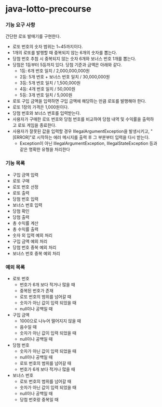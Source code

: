 # java-lotto-precourse

### 기능 요구 사항
간단한 로또 발매기를 구현한다.
- 로또 번호의 숫자 범위는 1~45까지이다.
- 1개의 로또를 발행할 때 중복되지 않는 6개의 숫자를 뽑는다.
- 당첨 번호 추첨 시 중복되지 않는 숫자 6개와 보너스 번호 1개를 뽑는다.
- 당첨은 1등부터 5등까지 있다. 당첨 기준과 금액은 아래와 같다.
  - 1등: 6개 번호 일치 / 2,000,000,000원
  - 2등: 5개 번호 + 보너스 번호 일치 / 30,000,000원
  - 3등: 5개 번호 일치 / 1,500,000원
  - 4등: 4개 번호 일치 / 50,000원
  - 5등: 3개 번호 일치 / 5,000원
- 로또 구입 금액을 입력하면 구입 금액에 해당하는 만큼 로또를 발행해야 한다.
- 로또 1장의 가격은 1,000원이다.
- 당첨 번호와 보너스 번호를 입력받는다.
- 사용자가 구매한 로또 번호와 당첨 번호를 비교하여 당첨 내역 및 수익률을 출력하고 로또 게임을 종료한다.
- 사용자가 잘못된 값을 입력할 경우 IllegalArgumentException을 발생시키고, "[ERROR]"로 시작하는 에러 메시지를 출력 후 그 부분부터 입력을 다시 받는다.
  - Exception이 아닌 IllegalArgumentException, IllegalStateException 등과 같은 명확한 유형을 처리한다

### 기능 목록
- 구입 금액 입력
- 로또 구매
- 로또 번호 선정
- 로또 출력
- 당첨 번호 입력
- 보너스 번호 입력
- 당첨 확인
- 당첨 출력
- 총 수익률 계산
- 총 수익률 출력
- 숫자 외 입력 예외 처리
- 구입 금액 예외 처리
- 당첨 번호 중복 예외 처리
- 보너스 번호 중복 예외 처리

### 예외 목록
- 로또 번호
  - 번호가 6개 보다 적거나 많을 때
  - 중복된 번호가 존재
  - 로또 번호의 범위를 넘어갈 때
  - 숫자가 아닌 값이 입력 되었을 때
  - null이나 공백일 때
- 구입 금액
  - 1000으로 나누어 떨어지지 않을 때
  - 음수일 때
  - 숫자가 아닌 값이 입력 되었을 때
  - null이나 공백일 때
- 당첨 번호
  - 숫자가 아닌 값이 입력 되었을 때
  - null이나 공백일 때
  - 로또 번호의 범위를 넘어갈 때
  - 번호가 6개 보다 적거나 많을 때
- 보너스 번호
  - 로또 번호의 범위를 넘어갈 때
  - 숫자가 아닌 값이 입력 되었을 때
  - null이나 공백일 때
  - 당첨 번호랑 중복일 때